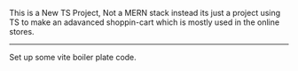 This is a New TS Project, Not a MERN stack instead its just a project using TS to make an adavanced shoppin-cart which is mostly used in the online stores.

---

Set up some vite boiler plate code.
